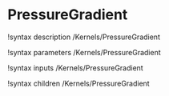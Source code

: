 # PressureGradient

!syntax description /Kernels/PressureGradient

!syntax parameters /Kernels/PressureGradient

!syntax inputs /Kernels/PressureGradient

!syntax children /Kernels/PressureGradient
